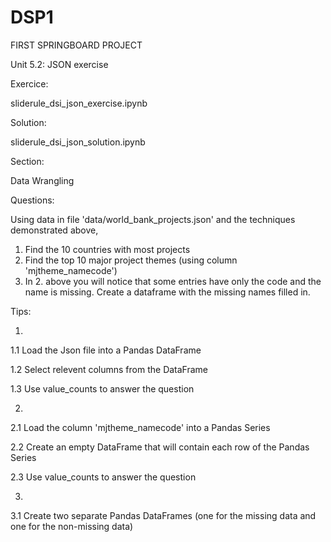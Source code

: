 # DSP1

FIRST SPRINGBOARD PROJECT 

Unit 5.2: JSON exercise

Exercice:

sliderule_dsi_json_exercise.ipynb

Solution:

sliderule_dsi_json_solution.ipynb

Section: 

Data Wrangling

Questions:

Using data in file 'data/world_bank_projects.json' and the techniques demonstrated above,
1. Find the 10 countries with most projects
2. Find the top 10 major project themes (using column 'mjtheme_namecode')
3. In 2. above you will notice that some entries have only the code and the name is missing. Create a dataframe with the missing names filled in.

Tips:

1. 

1.1 Load the Json file into a Pandas DataFrame

1.2 Select relevent columns from the DataFrame 

1.3 Use value_counts to answer the question



2. 

2.1 Load the column 'mjtheme_namecode' into a Pandas Series 

2.2 Create an empty DataFrame that will contain each row of the Pandas Series 

2.3 Use value_counts to answer the question



3. 

3.1 Create two separate Pandas DataFrames (one for the missing data and one for the non-missing data)
